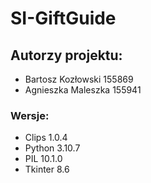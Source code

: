 # SI-GiftGuide

## Autorzy projektu:
* Bartosz Kozłowski 155869
* Agnieszka Maleszka 155941

### Wersje:
* Clips 1.0.4
* Python 3.10.7
* PIL 10.1.0
* Tkinter 8.6